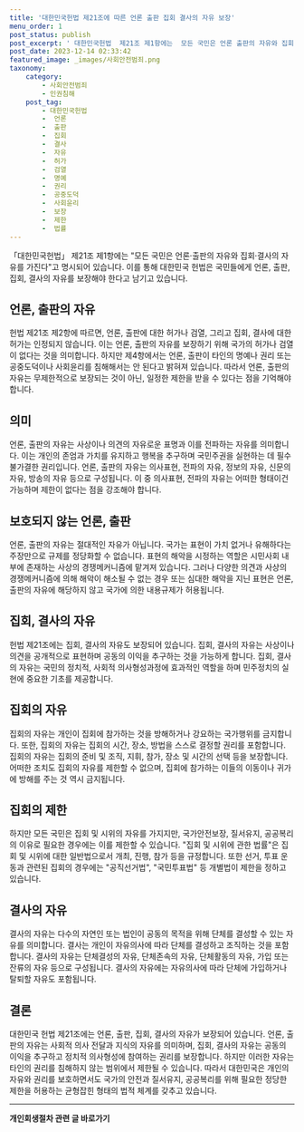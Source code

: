 ```yaml
---
title: '대한민국헌법 제21조에 따른 언론 출판 집회 결사의 자유 보장'
menu_order: 1
post_status: publish
post_excerpt: ' 대한민국헌법  제21조 제1항에는  모든 국민은 언론 출판의 자유와 집회 결사의 자유를 가진다 고 명시되어 있습니다. 이를 통해 대한민국 헌법은 국민들에게 언론, 출판, 집회, 결사의 자유를 보장해야 한다고 남기고 있습니다.'
post_date: 2023-12-14 02:33:42
featured_image: _images/사회안전범죄.png
taxonomy:
    category:
        - 사회안전범죄
        - 인권침해
    post_tag:
        - 대한민국헌법
        -  언론
        -  출판
        -  집회
        -  결사
        -  자유
        -  허가
        -  검열
        -  명예
        -  권리
        -  공중도덕
        -  사회윤리
        -  보장
        -  제한
        -  법률
---
```



「대한민국헌법」 제21조 제1항에는 "모든 국민은 언론·출판의 자유와 집회·결사의 자유를 가진다"고 명시되어 있습니다. 이를 통해 대한민국 헌법은 국민들에게 언론, 출판, 집회, 결사의 자유를 보장해야 한다고 남기고 있습니다.

## 언론, 출판의 자유

헌법 제21조 제2항에 따르면, 언론, 출판에 대한 허가나 검열, 그리고 집회, 결사에 대한 허가는 인정되지 않습니다. 이는 언론, 출판의 자유를 보장하기 위해 국가의 허가나 검열이 없다는 것을 의미합니다. 하지만 제4항에서는 언론, 출판이 타인의 명예나 권리 또는 공중도덕이나 사회윤리를 침해해서는 안 된다고 밝혀져 있습니다. 따라서 언론, 출판의 자유는 무제한적으로 보장되는 것이 아닌, 일정한 제한을 받을 수 있다는 점을 기억해야 합니다.

## 의미

언론, 출판의 자유는 사상이나 의견의 자유로운 표명과 이를 전파하는 자유를 의미합니다. 이는 개인의 존엄과 가치를 유지하고 행복을 추구하며 국민주권을 실현하는 데 필수불가결한 권리입니다. 언론, 출판의 자유는 의사표현, 전파의 자유, 정보의 자유, 신문의 자유, 방송의 자유 등으로 구성됩니다. 이 중 의사표현, 전파의 자유는 어떠한 형태이건 가능하며 제한이 없다는 점을 강조해야 합니다.

## 보호되지 않는 언론, 출판

언론, 출판의 자유는 절대적인 자유가 아닙니다. 국가는 표현이 가치 없거나 유해하다는 주장만으로 규제를 정당화할 수 없습니다. 표현의 해악을 시정하는 역할은 시민사회 내부에 존재하는 사상의 경쟁메커니즘에 맡겨져 있습니다. 그러나 다양한 의견과 사상의 경쟁메커니즘에 의해 해악이 해소될 수 없는 경우 또는 심대한 해악을 지닌 표현은 언론, 출판의 자유에 해당하지 않고 국가에 의한 내용규제가 허용됩니다.

## 집회, 결사의 자유

헌법 제21조에는 집회, 결사의 자유도 보장되어 있습니다. 집회, 결사의 자유는 사상이나 의견을 공개적으로 표현하며 공동의 이익을 추구하는 것을 가능하게 합니다. 집회, 결사의 자유는 국민의 정치적, 사회적 의사형성과정에 효과적인 역할을 하며 민주정치의 실현에 중요한 기초를 제공합니다.

## 집회의 자유

집회의 자유는 개인이 집회에 참가하는 것을 방해하거나 강요하는 국가행위를 금지합니다. 또한, 집회의 자유는 집회의 시간, 장소, 방법을 스스로 결정할 권리를 포함합니다. 집회의 자유는 집회의 준비 및 조직, 지휘, 참가, 장소 및 시간의 선택 등을 보장합니다. 어떠한 조치도 집회의 자유를 제한할 수 없으며, 집회에 참가하는 이들의 이동이나 귀가에 방해를 주는 것 역시 금지됩니다.

## 집회의 제한

하지만 모든 국민은 집회 및 시위의 자유를 가지지만, 국가안전보장, 질서유지, 공공복리의 이유로 필요한 경우에는 이를 제한할 수 있습니다. "집회 및 시위에 관한 법률"은 집회 및 시위에 대한 일반법으로서 개최, 진행, 참가 등을 규정합니다. 또한 선거, 투표 운동과 관련된 집회의 경우에는 "공직선거법", "국민투표법" 등 개별법이 제한을 정하고 있습니다.

## 결사의 자유

결사의 자유는 다수의 자연인 또는 법인이 공동의 목적을 위해 단체를 결성할 수 있는 자유를 의미합니다. 결사는 개인이 자유의사에 따라 단체를 결성하고 조직하는 것을 포함합니다. 결사의 자유는 단체결성의 자유, 단체존속의 자유, 단체활동의 자유, 가입 또는 잔류의 자유 등으로 구성됩니다. 결사의 자유에는 자유의사에 따라 단체에 가입하거나 탈퇴할 자유도 포함됩니다.

## 결론

대한민국 헌법 제21조에는 언론, 출판, 집회, 결사의 자유가 보장되어 있습니다. 언론, 출판의 자유는 사회적 의사 전달과 지식의 자유를 의미하며, 집회, 결사의 자유는 공동의 이익을 추구하고 정치적 의사형성에 참여하는 권리를 보장합니다. 하지만 이러한 자유는 타인의 권리를 침해하지 않는 범위에서 제한될 수 있습니다. 따라서 대한민국은 개인의 자유와 권리를 보호하면서도 국가의 안전과 질서유지, 공공복리를 위해 필요한 정당한 제한을 허용하는 균형잡힌 형태의 법적 체계를 갖추고 있습니다.
<!-- wp:separator -->
<hr class="wp-block-separator has-alpha-channel-opacity"/>
<!-- /wp:separator -->

<!-- wp:group {"backgroundColor":"base","layout":{"type":"constrained"}} -->
<div class="wp-block-group has-base-background-color has-background"><!-- wp:paragraph {"align":"center","fontSize":"medium"} -->
<p class="has-text-align-center has-large-font-size"><strong>개인회생절차 관련 글 바로가기</strong></p>
<!-- /wp:paragraph -->


<!-- wp:latest-posts
{"categories":[{"id":14834,"count":19,"description":"","link":"https://uknowlaw.com/category/%ea%b0%9c%ec%9d%b8%ed%9a%8c%ec%83%9d%ec%a0%88%ec%b0%a8/","name":"개인회생절차","slug":"개인회생절차","taxonomy":"category","parent":0,"meta":[],"_links":{"self":[{"href":"https://uknowlaw.com/wp-json/wp/v2/categories/14834"}],"collection":[{"href":"https://uknowlaw.com/wp-json/wp/v2/categories"}],"about":[{"href":"https://uknowlaw.com/wp-json/wp/v2/taxonomies/category"}],"wp:post_type":[{"href":"https://uknowlaw.com/wp-json/wp/v2/posts?categories=14834"}],"curies":[{"name":"wp","href":"https://api.w.org/{rel}","templated":true}]}}],"postsToShow":100,"excerptLength":28,"postLayout":"grid","columns":2,"featuredImageAlign":"left","featuredImageSizeSlug":"large","fontSize":"small"} /--></div>
<!-- /wp:group -->
